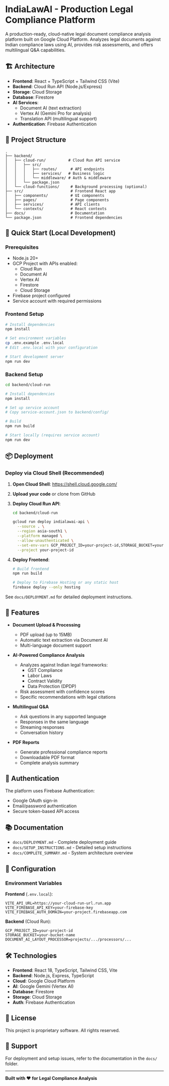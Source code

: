 # IndiaLawAI - Production Legal Compliance Platform

A production-ready, cloud-native legal document compliance analysis platform built on Google Cloud Platform. Analyzes legal documents against Indian compliance laws using AI, provides risk assessments, and offers multilingual Q&A capabilities.

## 🏗️ Architecture

- **Frontend**: React + TypeScript + Tailwind CSS (Vite)
- **Backend**: Cloud Run API (Node.js/Express)
- **Storage**: Cloud Storage
- **Database**: Firestore
- **AI Services**: 
  - Document AI (text extraction)
  - Vertex AI (Gemini Pro for analysis)
  - Translation API (multilingual support)
- **Authentication**: Firebase Authentication

## 📁 Project Structure

```
.
├── backend/
│   ├── cloud-run/          # Cloud Run API service
│   │   ├── src/
│   │   │   ├── routes/      # API endpoints
│   │   │   ├── services/   # Business logic
│   │   │   └── middleware/ # Auth & middleware
│   │   └── package.json
│   └── cloud-functions/     # Background processing (optional)
├── src/                     # Frontend React app
│   ├── components/          # UI components
│   ├── pages/               # Page components
│   ├── services/            # API clients
│   └── contexts/            # React contexts
├── docs/                    # Documentation
└── package.json             # Frontend dependencies
```

## 🚀 Quick Start (Local Development)

### Prerequisites

- Node.js 20+
- GCP Project with APIs enabled:
  - Cloud Run
  - Document AI
  - Vertex AI
  - Firestore
  - Cloud Storage
- Firebase project configured
- Service account with required permissions

### Frontend Setup

```bash
# Install dependencies
npm install

# Set environment variables
cp .env.example .env.local
# Edit .env.local with your configuration

# Start development server
npm run dev
```

### Backend Setup

```bash
cd backend/cloud-run

# Install dependencies
npm install

# Set up service account
# Copy service-account.json to backend/config/

# Build
npm run build

# Start locally (requires service account)
npm run dev
```

## 📦 Deployment

### Deploy via Cloud Shell (Recommended)

1. **Open Cloud Shell**: https://shell.cloud.google.com/

2. **Upload your code** or clone from GitHub

3. **Deploy Cloud Run API**:
   ```bash
   cd backend/cloud-run
   
   gcloud run deploy indialawai-api \
     --source . \
     --region asia-south1 \
     --platform managed \
     --allow-unauthenticated \
     --set-env-vars GCP_PROJECT_ID=your-project-id,STORAGE_BUCKET=your-bucket \
     --project your-project-id
   ```

4. **Deploy Frontend**:
   ```bash
   # Build frontend
   npm run build
   
   # Deploy to Firebase Hosting or any static host
   firebase deploy --only hosting
   ```

See `docs/DEPLOYMENT.md` for detailed deployment instructions.

## 🎯 Features

- **Document Upload & Processing**
  - PDF upload (up to 15MB)
  - Automatic text extraction via Document AI
  - Multi-language document support

- **AI-Powered Compliance Analysis**
  - Analyzes against Indian legal frameworks:
    - GST Compliance
    - Labor Laws
    - Contract Validity
    - Data Protection (DPDP)
  - Risk assessment with confidence scores
  - Specific recommendations with legal citations

- **Multilingual Q&A**
  - Ask questions in any supported language
  - Responses in the same language
  - Streaming responses
  - Conversation history

- **PDF Reports**
  - Generate professional compliance reports
  - Downloadable PDF format
  - Complete analysis summary

## 🔐 Authentication

The platform uses Firebase Authentication:
- Google OAuth sign-in
- Email/password authentication
- Secure token-based API access

## 📚 Documentation

- `docs/DEPLOYMENT.md` - Complete deployment guide
- `docs/SETUP_INSTRUCTIONS.md` - Detailed setup instructions
- `docs/COMPLETE_SUMMARY.md` - System architecture overview

## 🔧 Configuration

### Environment Variables

**Frontend** (`.env.local`):
```
VITE_API_URL=https://your-cloud-run-url.run.app
VITE_FIREBASE_API_KEY=your-firebase-key
VITE_FIREBASE_AUTH_DOMAIN=your-project.firebaseapp.com
```

**Backend** (Cloud Run):
```
GCP_PROJECT_ID=your-project-id
STORAGE_BUCKET=your-bucket-name
DOCUMENT_AI_LAYOUT_PROCESSOR=projects/.../processors/...
```

## 🛠️ Technologies

- **Frontend**: React 18, TypeScript, Tailwind CSS, Vite
- **Backend**: Node.js, Express, TypeScript
- **Cloud**: Google Cloud Platform
- **AI**: Google Gemini (Vertex AI)
- **Database**: Firestore
- **Storage**: Cloud Storage
- **Auth**: Firebase Authentication

## 📄 License

This project is proprietary software. All rights reserved.

## 🤝 Support

For deployment and setup issues, refer to the documentation in the `docs/` folder.

---

**Built with ❤️ for Legal Compliance Analysis**
